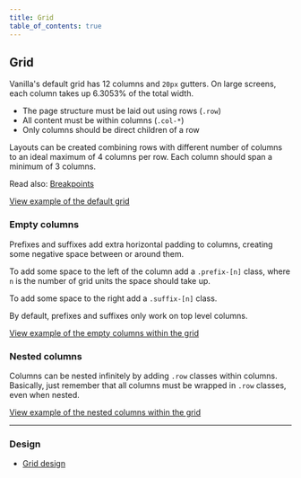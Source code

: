 ```yaml
---
title: Grid
table_of_contents: true
---
```


## Grid

Vanilla's default grid has 12 columns and `20px` gutters. On large screens, each column takes up 6.3053% of the total width.

- The page structure must be laid out using rows (`.row`)
- All content must be within columns (`.col-*`)
- Only columns should be direct children of a row

Layouts can be created combining rows with different number of columns to an ideal maximum of 4 columns per row. Each column should span a minimum of 3 columns.

Read also: [Breakpoints](/en/settings/breakpoint-settings)

<a href="https://canonical-web-and-design.github.io/vanilla-framework/examples/patterns/grid/default/"
    class="js-example">
    View example of the default grid
</a>

### Empty columns

Prefixes and suffixes add extra horizontal padding to columns, creating some negative space between or around them.

To add some space to the left of the column add a `.prefix-[n]` class, where `n` is the number of grid units the space should take up.

To add some space to the right add a `.suffix-[n]` class.

By default, prefixes and suffixes only work on top level columns.

<a href="https://canonical-web-and-design.github.io/vanilla-framework/examples/patterns/grid/empty-columns/"
    class="js-example">
    View example of the empty columns within the grid
</a>

### Nested columns

Columns can be nested infinitely by adding `.row` classes within columns. Basically, just remember that all columns must be wrapped in `.row` classes, even when nested.

<a href="https://canonical-web-and-design.github.io/vanilla-framework/examples/patterns/grid/nested/"
    class="js-example">
    View example of the nested columns within the grid
</a>

<hr />

### Design

* [Grid design](https://github.com/ubuntudesign/vanilla-design/tree/master/Grid)
